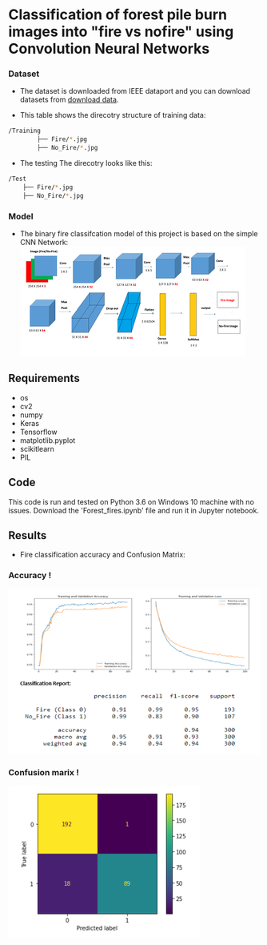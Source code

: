# Classification of forest pile burn images into "fire vs nofire" using Convolution Neural Networks

### Dataset
* The dataset is downloaded from IEEE dataport and you can download datasets from [download data](https://essexuniversity-my.sharepoint.com/:f:/g/personal/hr17576_essex_ac_uk/EplQh6rwA8pJhHP0jKfg6-kBVHyb1BE9TCAj4MVR0tyOEA?e=Uo6PLD).

* This table shows the direcotry structure of training data:
```bash
/Training
        ├── Fire/*.jpg
        ├── No_Fire/*.jpg
```
* The testing The direcotry looks like this:
```bash
/Test
    ├── Fire/*.jpg
    ├── No_Fire/*.jpg
```


### Model
* The binary fire classifcation model of this project is based on the simple CNN Network:
![BaseModel:Simple CNN](https://github.com/Jhansi-27/Forest_Fires_CNN/blob/main/Baseline_new.png?raw=true)

## Requirements
* os
* cv2
* numpy
* Keras 
* Tensorflow
* matplotlib.pyplot
* scikitlearn
* PIL

## Code
This code is run and tested on Python 3.6 on Windows 10  machine with no issues. Download the 'Forest_fires.ipynb' file and run it in Jupyter notebook.

## Results
* Fire classification accuracy and  Confusion Matrix:
### Accuracy !
![Accuracy](https://github.com/Jhansi-27/Forest_Fires_CNN/blob/main/accuracy.PNG?raw=true)
### Confusion marix !
![Confusion matrix](https://github.com/Jhansi-27/Forest_Fires_CNN/blob/main/cm.PNG?raw=true)


